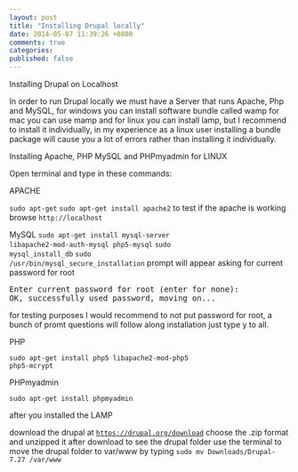 ```yaml
---
layout: post
title: "Installing Drupal locally"
date: 2014-05-07 11:39:26 +0800
comments: true
categories:
published: false
---
```


Installing Drupal on Localhost

In order to run Drupal locally we must have a Server that runs Apache, Php and MySQL,
for windows you can install software bundle called wamp
for mac you can use mamp
and for linux you can install lamp, but I recommend to install it individually, in my experience as a linux user installing a bundle package will cause you a lot of errors rather than installing it individually.

Installing Apache, PHP MySQL and PHPmyadmin for LINUX

Open terminal and type in these commands:

APACHE

<code>sudo apt-get</code>
<code>sudo apt-get install apache2</code>
to test if the apache is working browse <code>http://localhost</code>


MySQL
<code>sudo apt-get install mysql-server libapache2-mod-auth-mysql php5-mysql</code>
<code>sudo mysql_install_db</code>
<code>sudo /usr/bin/mysql_secure_installation</code>
prompt will appear asking for current password for root
<pre>Enter current password for root (enter for none): 
OK, successfully used password, moving on...</pre>
for testing purposes I would recommend to not put password for root,
a bunch of promt questions will follow along installation just type y to all.

PHP

<code>sudo apt-get install php5 libapache2-mod-php5 php5-mcrypt</code>

PHPmyadmin

<code>sudo apt-get install phpmyadmin</code>

after you installed the LAMP

download the drupal at <code>https://drupal.org/download</code>
choose the .zip format and unzipped it after download to see the drupal folder
use the terminal to move the drupal folder to var/www by typing <code>sudo mv Downloads/Drupal-7.27 /var/www</code>

